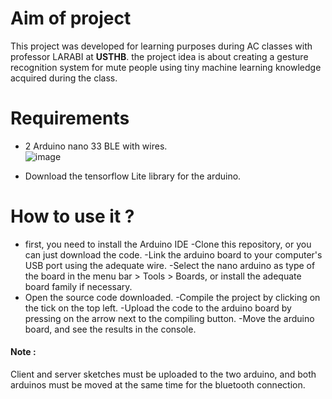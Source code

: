 # Aim of project 
This project was developed for learning purposes during AC classes with professor LARABI at **USTHB**.
the project idea is about creating a gesture recognition system for mute people using tiny machine learning knowledge acquired during the class.

# Requirements 
  - 2 Arduino nano 33 BLE with wires. <br />
![image](https://user-images.githubusercontent.com/100075994/214080068-608e9838-d4f2-41f8-8d10-9010e7bdba2d.png) 
  
  - Download the tensorflow Lite library for the arduino.

# How to use it ?

  - first, you need to install the Arduino IDE
  -Clone this repository, or you can just download the code.
  -Link the arduino board to your computer's USB port using the adequate wire.
  -Select the nano arduino as type of the board in the menu bar > Tools > Boards, or install the adequate board family if necessary.
  - Open the source code downloaded.
  -Compile the project by clicking on the tick on the top left.
  -Upload the code to the arduino board by pressing on the arrow next to the compiling button.
  -Move the arduino board, and see the results in the console.
  
 #### Note : 
 Client and server sketches must be uploaded to the two arduino, and both arduinos must be moved at the same time for the bluetooth connection.
 
  
